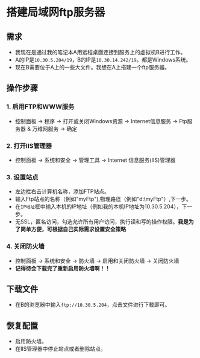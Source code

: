 # 搭建局域网ftp服务器
## 需求
- 我现在是通过我的笔记本A用远程桌面连接到服务上的虚拟机B进行工作。
- A的IP是`10.30.5.204/19`，B的IP是`10.30.14.242/19`。都是Windows系统。
- 现在B需要位于A上的一些大文件。我想在A上搭建一个ftp服务器。

## 操作步骤
### 1. 启用FTP和WWW服务
- 控制面板 -> 程序 -> 打开或关闭Windows资源 -> Internet信息服务 -> Ftp服务器 & 万维网服务 -> 确定

### 2. 打开IIS管理器
- 控制面板 -> 系统和安全 -> 管理工具 -> Internet 信息服务(IIS)管理器

### 3. 设置站点
- 左边栏右击计算机名称，添加FTP站点。
- 输入Ftp站点的名称（例如"myFtp"),物理路径（例如"d:\myFtp"）,下一步。
- 在`IP地址`框中输入本机的IP地址（例如我的本机IP地址为10.30.5.204），下一步。
- 无SSL，匿名访问，勾选允许所有用户访问，执行读和写的操作权限。**我是为了简单方便，可根据自己实际需求设置安全策略**

### 4. 关闭防火墙
- 控制面板 -> 系统和安全 -> 防火墙 -> 启用和关闭防火墙 -> 关闭防火墙
- **记得待会下载完了重新启用防火墙啊！！**

## 下载文件
- 在B的浏览器中输入`ftp://10.30.5.204`，点击文件进行下载即可。

## 恢复配置
- 启用防火墙。
- 在IIS管理器中停止站点或者删除站点。
